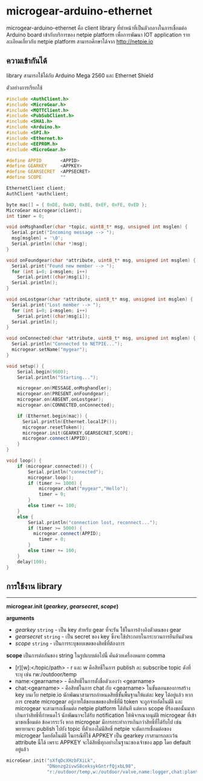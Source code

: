 # microgear-arduino-ethernet

microgear-arduino-ethernet คือ client library ที่ทำหน้าที่เป็นตัวกลางในการเชื่อมต่อ Arduino board เข้ากับบริการของ netpie platform เพื่อการพัฒนา IOT application รายละเอียดเกี่ยวกับ netpie platform สามารถศึกษาได้จาก http://netpie.io

## ความเข้ากันได้
library สามารถใช้ได้กับ Arduino Mega 2560 และ Ethernet Shield

ตัวอย่างการเรียกใช้
```c++
#include <AuthClient.h>
#include <MicroGear.h>
#include <MQTTClient.h>
#include <PubSubClient.h>
#include <SHA1.h>
#include <Arduino.h>
#include <SPI.h>
#include <Ethernet.h>
#include <EEPROM.h>
#include <MicroGear.h>

#define APPID       <APPID>
#define GEARKEY     <APPKEY>
#define GEARSECRET  <APPSECRET>
#define SCOPE       ""

EthernetClient client;
AuthClient *authclient;

byte mac[] = { 0xDE, 0xAD, 0xBE, 0xEF, 0xFE, 0xED };
MicroGear microgear(client);
int timer = 0;

void onMsghandler(char *topic, uint8_t* msg, unsigned int msglen) {
  Serial.print("Incoming message --> ");
  msg[msglen] = '\0';
  Serial.println((char *)msg);
}

void onFoundgear(char *attribute, uint8_t* msg, unsigned int msglen) {
  Serial.print("Found new member --> ");
  for (int i=0; i<msglen; i++)
    Serial.print((char)msg[i]);
  Serial.println();  
}

void onLostgear(char *attribute, uint8_t* msg, unsigned int msglen) {
  Serial.print("Lost member --> ");
  for (int i=0; i<msglen; i++)
    Serial.print((char)msg[i]);
  Serial.println();
}

void onConnected(char *attribute, uint8_t* msg, unsigned int msglen) {
  Serial.println("Connected to NETPIE...");
  microgear.setName("mygear");
}

void setup() {  
    Serial.begin(9600);
    Serial.println("Starting...");

    microgear.on(MESSAGE,onMsghandler);
    microgear.on(PRESENT,onFoundgear);
    microgear.on(ABSENT,onLostgear);
    microgear.on(CONNECTED,onConnected);

    if (Ethernet.begin(mac)) {
      Serial.println(Ethernet.localIP());
      microgear.resetToken();
      microgear.init(GEARKEY,GEARSECRET,SCOPE);
      microgear.connect(APPID);
    }
}

void loop() {
	if (microgear.connected()) {
		Serial.println("connected");
		microgear.loop();
		if (timer >= 1000) {
  			microgear.chat("mygear","Hello");
	    	timer = 0;
	    } 
    	else timer += 100;
	}
	else {
	    Serial.println("connection lost, reconnect...");
    	if (timer >= 5000) {
          microgear.connect(APPID);
			timer = 0;
		}
		else timer += 100;
	}
	delay(100);
}

```
## การใช้งาน library
---
**microgear.init (*gearkey*, *gearsecret*, *scope*)**

**arguments**
* *gearkey* `string` - เป็น key สำหรับ gear ที่จะรัน ใช้ในการอ้างอิงตัวตนของ gear
* *gearsecret* `string` - เป็น secret ของ key ซึ่งจะใช้ประกอบในกระบวนการยืนยันตัวตน
* *scope* `string` - เป็นการระบุขอบเขตของสิทธิ์ที่ต้องการ

**scope**
เป็นการต่อกันของ string ในรูปแบบต่อไปนี้ คั่นด้วยเครื่องหมาย comma
  * [r][w]:&lt;/topic/path&gt; - r และ w คือสิทธิ์ในการ publish ละ subscribe topic ดังที่ระบุ เช่น rw:/outdoor/temp
  *  name:&lt;gearname&gt; - คือสิทธิ์ในการตั้งชื่อตัวเองว่า &lt;gearname&gt;
  *  chat:&lt;gearname&gt; - คือสิทธ์ในการ chat กับ &lt;gearname&gt;
ในขั้นตอนของการสร้าง key บนเว็บ netpie.io นักพัฒนาสามารถกำหนดสิทธิ์ขั้นพื้นฐานให้แต่ละ key ได้อยู่แล้ว หากการ create microgear อยู่ภายใต้ขอบเขตของสิทธิ์ที่มี token จะถูกจ่ายอัตโนมัติ และ microgear จะสามารถเชื่อมต่อ netpie platform ได้ทันที แต่หาก scope ที่ร้องขอนั้นมากเกินกว่าสิทธิ์ที่กำหนดไว้ นักพัฒนาจะได้รับ notification ให้พิจารณาอนุมัติ microgear ที่เข้ามาขอเชื่อมต่อ ข้อควรระวัง หาก microgear มีการกระทำการเกินกว่าสิทธิ์ที่ได้รับไป เช่น พยายามจะ publish ไปยัง topic ที่ตัวเองไม่มีสิทธิ์ netpie จะตัดการเชื่อมต่อของ microgear โดยอัตโนมัติ ในกรณีที่ใช้ APPKEY เป็น gearkey เราสามารถละเว้น attribute นี้ได้ เพราะ APPKEY จะได้สิทธิ์ทุกอย่างในฐานะของเจ้าของ app โดย default อยู่แล้ว 

```c++
microGear.init("sXfqDcXHzbFXiLk",
               "DNonzg2ivwS8ceksykGntrfQjxbL98",
               "r:/outdoor/temp,w:/outdoor/valve,name:logger,chat:plant");
```
